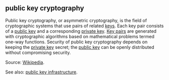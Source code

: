 ## public key cryptography

<p class="c8"><span>Public key cryptography, or asymmetric cryptography, is the field of cryptographic systems that use pairs of related </span><span class="c2"><a class="c3" href="#h.53rzpn1yn6q7">keys</a></span><span>. Each key pair consists of a </span><span class="c2"><a class="c3" href="#h.hohpk6z1qk4f">public key</a></span><span>&nbsp;and a corresponding </span><span class="c2"><a class="c3" href="#h.74y9dvxzg24c">private key</a></span><span>. </span><span class="c2"><a class="c3" href="#h.53rzpn1yn6q7">Key pairs</a></span><span>&nbsp;are generated with </span><span>cryptographic</span><span>&nbsp;</span><span>algorit</span><span>h</span><span>ms</span><span>&nbsp;based on </span><span>mathematical</span><span>&nbsp;problems termed </span><span>one-way functions</span><span>. Security of public key cryptography depends on keeping the </span><span class="c2"><a class="c3" href="#h.74y9dvxzg24c">private key</a></span><span>&nbsp;secret; the </span><span class="c2"><a class="c3" href="#h.hohpk6z1qk4f">public key</a></span><span class="c0">&nbsp;can be openly distributed without compromising security.</span></p><p class="c8"><span>Source: </span><span class="c2"><a class="c3" href="https://www.google.com/url?q=https://en.wikipedia.org/wiki/Public-key_cryptography&amp;sa=D&amp;source=editors&amp;ust=1706779842795373&amp;usg=AOvVaw27nmM1oVM2A5uB1HdhETP3">Wikipedia</a></span><span class="c0">.</span></p><p class="c8"><span>See also: </span><span class="c2"><a class="c3" href="#h.mdxu5kpbdo4x">public key infrastructure</a></span><span>.</span></p>

